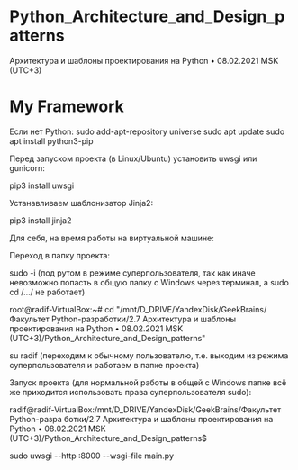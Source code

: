 # Python_Architecture_and_Design_patterns
Архитектура и шаблоны проектирования на Python • 08.02.2021 MSK (UTC+3)

# My Framework

Если нет Python:
sudo add-apt-repository universe
sudo apt update
sudo apt install python3-pip

Перед запуском проекта (в Linux/Ubuntu) установить uwsgi или gunicorn:

pip3 install uwsgi

Устанавливаем шаблонизатор Jinja2:

pip3 install jinja2

Для себя, на время работы на виртуальной машине:

Переход в папку проекта:

sudo -i (под рутом в режиме суперпользователя, так как иначе невозможно попасть в общую папку с Windows через терминал, а sudo cd /.../ не работает)

root@radif-VirtualBox:~# cd "/mnt/D_DRIVE/YandexDisk/GeekBrains/Факультет Python-разработки/2.7 Архитектура и шаблоны проектирования на Python • 08.02.2021 MSK (UTC+3)/Python_Architecture_and_Design_patterns"

su radif (переходим к обычному пользователю, т.е. выходим из режима суперпользователя и работаем в папке проекта)

Запуск проекта (для нормальной работы в общей с Windows папке всё же приходится использовать права суперпользователя sudo): 

radif@radif-VirtualBox:/mnt/D_DRIVE/YandexDisk/GeekBrains/Факультет Python-разра
ботки/2.7 Архитектура и шаблоны проектирования на Python • 08.02.2021 MSK (UTC+3)/Python_Architecture_and_Design_patterns$ 

sudo uwsgi --http :8000 --wsgi-file main.py

